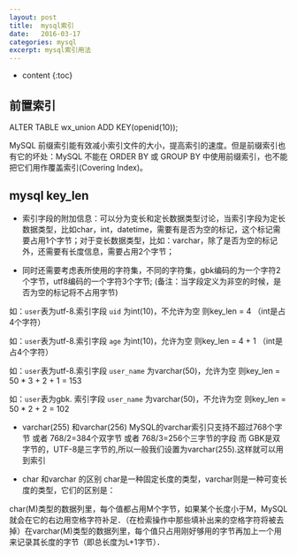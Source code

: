 ```yaml
---
layout: post
title:  mysql索引
date:   2016-03-17
categories: mysql
excerpt: mysql索引用法
---
```


* content
{:toc}

## 前置索引
ALTER TABLE wx_union ADD KEY(openid(10));

MySQL 前缀索引能有效减小索引文件的大小，提高索引的速度。但是前缀索引也有它的坏处：MySQL 不能在 ORDER BY 或 GROUP BY 中使用前缀索引，也不能把它们用作覆盖索引(Covering Index)。

## mysql key_len
* 索引字段的附加信息：可以分为变长和定长数据类型讨论，当索引字段为定长数据类型，比如char，int，datetime，需要有是否为空的标记，这个标记需要占用1个字节；对于变长数据类型，比如：varchar，除了是否为空的标记外，还需要有长度信息，需要占用2个字节；

* 同时还需要考虑表所使用的字符集，不同的字符集，gbk编码的为一个字符2个字节，utf8编码的一个字符3个字节;
(备注：当字段定义为非空的时候，是否为空的标记将不占用字节)

如：`user`表为utf-8.索引字段 `uid` 为int(10)，不允许为空 则key_len = 4 （int是占4个字符）

如：`user`表为utf-8.索引字段 `age` 为int(10)，允许为空 则key_len = 4 + 1 （int是占4个字符）

如：`user`表为utf-8.索引字段 `user_name` 为varchar(50)，允许为空 则key_len = 50 * 3 + 2 + 1 = 153

如：`user`表为gbk.  索引字段 `user_name` 为varchar(50)，不允许为空  则key_len = 50 * 2 + 2 = 102


* varchar(255) 和varchar(256)
MySQL的varchar索引只支持不超过768个字节 或者 768/2=384个双字节 或者 768/3=256个三字节的字段
而 GBK是双字节的，UTF-8是三字节的,所以一般我们设置为varchar(255).这样就可以用到索引

* char 和varchar 的区别
char是一种固定长度的类型，varchar则是一种可变长度的类型，它们的区别是：

char(M)类型的数据列里，每个值都占用M个字节，如果某个长度小于M，MySQL就会在它的右边用空格字符补足．（在检索操作中那些填补出来的空格字符将被去掉）在varchar(M)类型的数据列里，每个值只占用刚好够用的字节再加上一个用来记录其长度的字节（即总长度为L+1字节）．